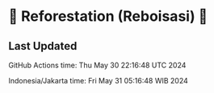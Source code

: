 
# 🌳 Reforestation (Reboisasi) 🌲

## Last Updated

GitHub Actions time: Thu May 30 22:16:48 UTC 2024

Indonesia/Jakarta time: Fri May 31 05:16:48 WIB 2024
